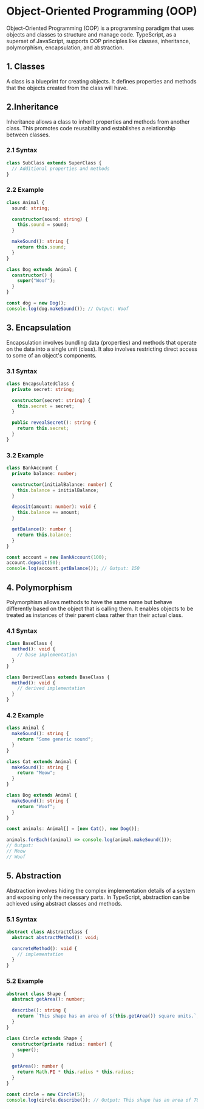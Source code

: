 # Object-Oriented Programming (OOP)

Object-Oriented Programming (OOP) is a programming paradigm that uses objects and classes to structure and manage code. TypeScript, as a superset of JavaScript, supports OOP principles like classes, inheritance, polymorphism, encapsulation, and abstraction.

## 1. Classes

A class is a blueprint for creating objects. It defines properties and methods that the objects created from the class will have.

## 2.Inheritance

Inheritance allows a class to inherit properties and methods from another class. This promotes code reusability and establishes a relationship between classes.

### 2.1 Syntax

```typescript
class SubClass extends SuperClass {
  // Additional properties and methods
}
```

### 2.2 Example

```typescript
class Animal {
  sound: string;

  constructor(sound: string) {
    this.sound = sound;
  }

  makeSound(): string {
    return this.sound;
  }
}

class Dog extends Animal {
  constructor() {
    super("Woof");
  }
}

const dog = new Dog();
console.log(dog.makeSound()); // Output: Woof
```

## 3. Encapsulation

Encapsulation involves bundling data (properties) and methods that operate on the data into a single unit (class). It also involves restricting direct access to some of an object's components.

### 3.1 Syntax

```typescript
class EncapsulatedClass {
  private secret: string;

  constructor(secret: string) {
    this.secret = secret;
  }

  public revealSecret(): string {
    return this.secret;
  }
}
```

### 3.2 Example

```typescript
class BankAccount {
  private balance: number;

  constructor(initialBalance: number) {
    this.balance = initialBalance;
  }

  deposit(amount: number): void {
    this.balance += amount;
  }

  getBalance(): number {
    return this.balance;
  }
}

const account = new BankAccount(100);
account.deposit(50);
console.log(account.getBalance()); // Output: 150
```

## 4. Polymorphism

Polymorphism allows methods to have the same name but behave differently based on the object that is calling them. It enables objects to be treated as instances of their parent class rather than their actual class.

### 4.1 Syntax

```typescript
class BaseClass {
  method(): void {
    // base implementation
  }
}

class DerivedClass extends BaseClass {
  method(): void {
    // derived implementation
  }
}
```

### 4.2 Example

```typescript
class Animal {
  makeSound(): string {
    return "Some generic sound";
  }
}

class Cat extends Animal {
  makeSound(): string {
    return "Meow";
  }
}

class Dog extends Animal {
  makeSound(): string {
    return "Woof";
  }
}

const animals: Animal[] = [new Cat(), new Dog()];

animals.forEach((animal) => console.log(animal.makeSound()));
// Output:
// Meow
// Woof
```

## 5. Abstraction

Abstraction involves hiding the complex implementation details of a system and exposing only the necessary parts. In TypeScript, abstraction can be achieved using abstract classes and methods.

### 5.1 Syntax

```typescript
abstract class AbstractClass {
  abstract abstractMethod(): void;

  concreteMethod(): void {
    // implementation
  }
}
```

### 5.2 Example

```typescript
abstract class Shape {
  abstract getArea(): number;

  describe(): string {
    return `This shape has an area of ${this.getArea()} square units.`;
  }
}

class Circle extends Shape {
  constructor(private radius: number) {
    super();
  }

  getArea(): number {
    return Math.PI * this.radius * this.radius;
  }
}

const circle = new Circle(5);
console.log(circle.describe()); // Output: This shape has an area of 78.53981633974483 square units.
```
